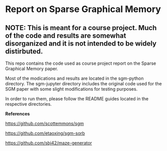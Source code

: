 # Report on Sparse Graphical Memory
## NOTE: This is meant for a course project. Much of the code and results are somewhat disorganized and it is not intended to be widely distirbuted. 
This repo contains the code used as course project report on the Sparse Graphical Memory paper.

Most of the modications and results are located in the sgm-python directory. The sgm-jupyter directory includes the original code used for the SGM paper with some slight modifications for testing purposes.

In order to run them, please follow the README guides located in the respective directories.

**References**

https://github.com/scottemmons/sgm

https://github.com/etaoxing/sgm-sorb

https://github.com/sbj42/maze-generator

